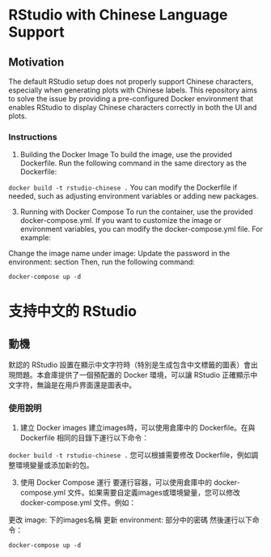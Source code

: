 # RStudio with Chinese Language Support
## Motivation

The default RStudio setup does not properly support Chinese characters, especially when generating plots with Chinese labels. This repository aims to solve the issue by providing a pre-configured Docker environment that enables RStudio to display Chinese characters correctly in both the UI and plots.

### Instructions

1. Building the Docker Image
To build the image, use the provided Dockerfile. Run the following command in the same directory as the Dockerfile:

`docker build -t rstudio-chinese .`
You can modify the Dockerfile if needed, such as adjusting environment variables or adding new packages.

3. Running with Docker Compose
To run the container, use the provided docker-compose.yml. If you want to customize the image or environment variables, you can modify the docker-compose.yml file. For example:

Change the image name under image:
Update the password in the environment: section
Then, run the following command:  

`docker-compose up -d`
# 支持中文的 RStudio
## 動機

默認的 RStudio 設置在顯示中文字符時（特別是生成包含中文標籤的圖表）會出現問題。本倉庫提供了一個預配置的 Docker 環境，可以讓 RStudio 正確顯示中文字符，無論是在用戶界面還是圖表中。

### 使用說明

1. 建立 Docker images
建立images時，可以使用倉庫中的 Dockerfile。在與 Dockerfile 相同的目錄下運行以下命令：

`docker build -t rstudio-chinese .`
您可以根據需要修改 Dockerfile，例如調整環境變量或添加新的包。

3. 使用 Docker Compose 運行
要運行容器，可以使用倉庫中的 docker-compose.yml 文件。如果需要自定義images或環境變量，您可以修改 docker-compose.yml 文件。例如：

更改 image: 下的images名稱
更新 environment: 部分中的密碼
然後運行以下命令：  

`docker-compose up -d`

